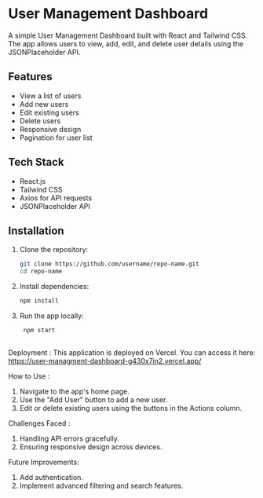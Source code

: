 # User Management Dashboard

A simple User Management Dashboard built with React and Tailwind CSS. The app allows users to view, add, edit, and delete user details using the JSONPlaceholder API.

## Features
- View a list of users
- Add new users
- Edit existing users
- Delete users
- Responsive design
- Pagination for user list

## Tech Stack
- React.js
- Tailwind CSS
- Axios for API requests
- JSONPlaceholder API

## Installation

1. Clone the repository:
   ```bash
   git clone https://github.com/username/repo-name.git
   cd repo-name

2. Install dependencies:
    ```bash
    npm install

4. Run the app locally:
    ```bash
     npm start
  

Deployment : 
This application is deployed on Vercel. You can access it here: https://user-managment-dashboard-g430x7in2.vercel.app/

How to Use : 
 1. Navigate to the app's home page.
 2. Use the "Add User" button to add a new user.
 3. Edit or delete existing users using the buttons in the Actions column.
    
Challenges Faced :
 1. Handling API errors gracefully.
 2. Ensuring responsive design across devices.

Future Improvements:
 1. Add authentication.
 2. Implement advanced filtering and search features.
